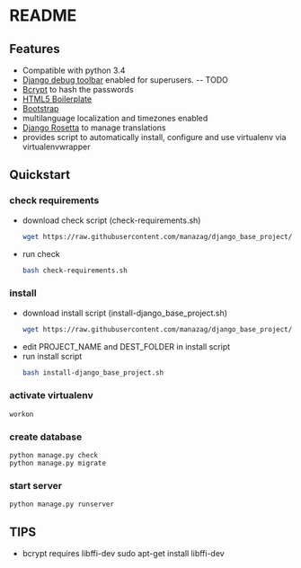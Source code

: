 README
======

## Features

- Compatible with python 3.4
- [Django debug toolbar](http://django-debug-toolbar.readthedocs.org/) enabled for superusers. -- TODO
- [Bcrypt](https://docs.djangoproject.com/en/1.8/topics/auth/passwords/#using-bcrypt-with-django) to hash the passwords
- [HTML5 Boilerplate](http://html5boilerplate.com/)
- [Bootstrap](http://getbootstrap.com/)
- multilanguage localization and timezones enabled
- [Django Rosetta](http://django-rosetta.readthedocs.org/) to manage translations
- provides script to automatically install, configure and use virtualenv via virtualenvwrapper


## Quickstart

### check requirements
- download check script (check-requirements.sh)
  ```bash
  wget https://raw.githubusercontent.com/manazag/django_base_project/master/utils/check-requirements.sh
  ```
- run check
  ```bash
  bash check-requirements.sh
  ```

### install
- download install script (install-django_base_project.sh)
  ```bash
  wget https://raw.githubusercontent.com/manazag/django_base_project/master/utils/install-django_base_project.sh
  ```
- edit PROJECT_NAME and DEST_FOLDER in install script
- run install script
  ```bash
  bash install-django_base_project.sh
  ```

### activate virtualenv
    workon 

### create database
    python manage.py check
    python manage.py migrate

### start server
    python manage.py runserver

## TIPS
- bcrypt requires libffi-dev
    sudo apt-get install libffi-dev
